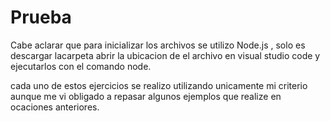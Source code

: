 # Prueba

Cabe aclarar que para inicializar los archivos se utilizo Node.js , solo es descargar lacarpeta abrir la ubicacion de el archivo en visual studio code y ejecutarlos con el 
comando node.

cada uno de estos ejercicios se realizo utilizando unicamente mi criterio aunque me vi obligado a repasar algunos ejemplos que realize en ocaciones anteriores.
